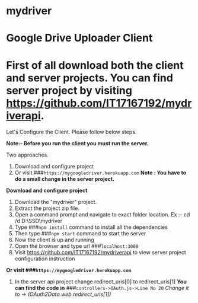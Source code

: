 # mydriver
Google Drive Uploader Client
=============================================================================================================================================
First of all download both the client and server projects. You can find server project by visiting https://github.com/IT17167192/mydriverapi.
=============================================================================================================================================
Let's Configure the Client. Please follow below steps.

**Note:- Before you run the client you must run the server.**

Two approaches.
1) Download and configure project
2) Or visit ###`https://mygoogledriver.herokuapp.com`
**Note : You have to do a small change in the server project.**


**Download and configure project**
  1. Download the "mydriver" project.
  2. Extract the project zip file.
  3. Open a command prompt and navigate to exact folder location. Ex :- cd /d D:\SSD\mydriver
  4. Type ###`npm install` command to install all the dependencies
  5. Then type ###`npm start` command to start the server
  6. Now the client is up and running
  7. Open the browser and type url ###`localhost:3000`
  8. Visit https://github.com/IT17167192/mydriverapi to view server project configuration instruction

**Or visit ###`https://mygoogledriver.herokuapp.com`**
  1. In the server api project change redirect_uris[0] to redirect_uris[1]
     **You can find the code in** ###`controllers->OAuth.js->Line No 20`
     *Change it to -> (OAuth2Data.web.redirect_uris[1])*

